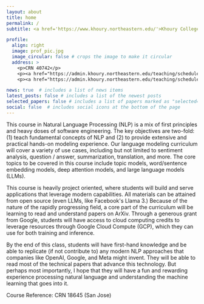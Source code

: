 ```yaml
---
layout: about
title: home
permalink: /
subtitle: <a href='https://www.khoury.northeastern.edu/'>Khoury College of Computer Science</a>. <a href='https://www.google.com/maps/place/Northeastern+University+in+Silicon+Valley'>San Jose, CA</a> - <a href='mailto:k.ni@northeastern.edu'>Karl's E-Mail</a>

profile:
  align: right
  image: prof_pic.jpg
  image_circular: false # crops the image to make it circular
  address: >
    <p>CRN 40742</p>
    <p><a href="https://admin.khoury.northeastern.edu/teaching/schedules/section/251685?semester=Spring+2025&campus=2859">Thu 4:00-7:20pm</a></p>
    <p><a href="https://admin.khoury.northeastern.edu/teaching/schedules/section/251685?semester=Spring+2025&campus=2859">San Jose Room R1045</a></p>

news: true  # includes a list of news items
latest_posts: false # includes a list of the newest posts
selected_papers: false # includes a list of papers marked as "selected={true}"
social: false  # includes social icons at the bottom of the page
---
```

This course in Natural Language Processing (NLP) is a mix of first principles and heavy doses of software engineering. The key objectives are two-fold: (1) teach fundamental concepts of NLP and (2) to provide extensive and practical hands-on modeling experience. Our language modeling curriculum will cover a variety of use cases, including but not limited to sentiment analysis, question / answer, summarization, translation, and more. The core topics to be covered in this course include topic models, word/sentence embedding models, deep attention models, and large language models (LLMs). 

This course is heavily project oriented, where students will build and serve applications that leverage modern capabilities. All materials can be attained from open source (even LLMs, like Facebook's Llama 3.) Because of the nature of the rapidly progressing field, a core part of the curriculum will be learning to read and understand papers on ArXiv. Through a generous grant from Google, students will have access to cloud computing credits to leverage resources through Google Cloud Compute (GCP), which they can use for both training and inference.

By the end of this class, students will have first-hand knowledge and be able to replicate (if not contribute to) any modern NLP approaches that companies like OpenAI, Google, and Meta might invent. They will be able to read most of the technical papers that advance this technology. But perhaps most importantly, I hope that they will have a fun and rewarding experience processing natural language and understanding the machine learning that goes into it.


Course Reference: CRN 18645 (San Jose)

